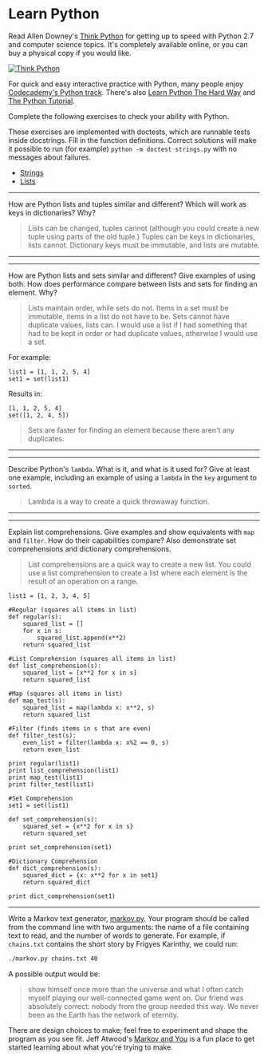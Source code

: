 # Learn Python

Read Allen Downey's [Think Python](http://www.greenteapress.com/thinkpython/) for getting up to speed with Python 2.7 and computer science topics. It's completely available online, or you can buy a physical copy if you would like.

[![Think Python](img/think_python.png)](http://www.greenteapress.com/thinkpython/)

For quick and easy interactive practice with Python, many people enjoy [Codecademy's Python track](http://www.codecademy.com/en/tracks/python). There's also [Learn Python The Hard Way](http://learnpythonthehardway.org/book/) and [The Python Tutorial](https://docs.python.org/2/tutorial/).

Complete the following exercises to check your ability with Python.

These exercises are implemented with doctests, which are runnable tests inside docstrings. Fill in the function definitions. Correct solutions will make it possible to run (for example) `python -m doctest strings.py` with no messages about failures.

 * [Strings](python/strings.py)
 * [Lists](python/lists.py)


---

How are Python lists and tuples similar and different? Which will work as keys in dictionaries? Why?

>Lists can be changed, tuples cannot (although you could create a new tuple using parts of the old tuple.) Tuples can be keys in dictionaries, lists cannot.  Dictionary keys must be immutable, and lists are mutable.

---


---

How are Python lists and sets similar and different? Give examples of using both. How does performance compare between lists and sets for finding an element. Why?

>Lists maintain order, while sets do not.  Items in a set must be immutable, items in a list do not have to be.  Sets cannot have duplicate values, lists can. I would use a list if I had something that had to be kept in order or had duplicate values, otherwise I would use a set.  

For example:
```
list1 = [1, 1, 2, 5, 4]
set1 = set(list1)
```
Results in:
```
[1, 1, 2, 5, 4]
set([1, 2, 4, 5])
```

>Sets are faster for finding an element because there aren't any duplicates.
---


---

Describe Python's `lambda`. What is it, and what is it used for? Give at least one example, including an example of using a `lambda` in the `key` argument to `sorted`.

>Lambda is a way to create a quick throwaway function.  

---


---

Explain list comprehensions. Give examples and show equivalents with `map` and `filter`. How do their capabilities compare? Also demonstrate set comprehensions and dictionary comprehensions.

>List comprehensions are a quick way to create a new list.  You could use a list comprehension to create a list where each element is the result of an operation on a range. 

```
list1 = [1, 2, 3, 4, 5]

#Regular (squares all items in list)
def regular(s):
	squared_list = []
	for x in s:
		squared_list.append(x**2)
	return squared_list
		
#List Comprehension (squares all items in list)
def list_comprehension(s):
	squared_list = [x**2 for x in s]
	return squared_list
	
#Map (squares all items in list)
def map_test(s):
	squared_list = map(lambda x: x**2, s)
	return squared_list
	
#Filter (finds items in s that are even)
def filter_test(s):
	even_list = filter(lambda x: x%2 == 0, s)
	return even_list

print regular(list1)
print list_comprehension(list1)
print map_test(list1)
print filter_test(list1)
```

```
#Set Comprehension
set1 = set(list1)

def set_comprehension(s):
	squared_set = {x**2 for x in s}
	return squared_set
	
print set_comprehension(set1)

#Dictionary Comprehension
def dict_comprehension(s):
	squared_dict = {x: x**2 for x in set1}
	return squared_dict
	
print dict_comprehension(set1)
```
---


Write a Markov text generator, [markov.py](python/markov.py). Your program should be called from the command line with two arguments: the name of a file containing text to read, and the number of words to generate. For example, if `chains.txt` contains the short story by Frigyes Karinthy, we could run:

```bash
./markov.py chains.txt 40
```

A possible output would be:

> show himself once more than the universe and what I often catch myself playing our well-connected game went on. Our friend was absolutely correct: nobody from the group needed this way. We never been as the Earth has the network of eternity.

There are design choices to make; feel free to experiment and shape the program as you see fit. Jeff Atwood's [Markov and You](http://blog.codinghorror.com/markov-and-you/) is a fun place to get started learning about what you're trying to make.
